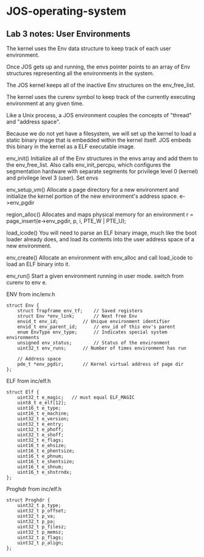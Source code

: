 # JOS-operating-system

## Lab 3 notes: User Environments

The kernel uses the Env data structure to keep track of each user environment.

Once JOS gets up and running, the envs pointer points to an array of Env structures representing all the environments in the system.

The JOS kernel keeps all of the inactive Env structures on the env_free_list.

The kernel uses the curenv symbol to keep track of the currently executing environment at any given time. 

Like a Unix process, a JOS environment couples the concepts of "thread" and "address space".

Because we do not yet have a filesystem, we will set up the kernel to load a static binary image that is embedded within the kernel itself. JOS embeds this binary in the kernel as a ELF executable image.

env_init()
Initialize all of the Env structures in the envs array and add them to the env_free_list. Also calls env_init_percpu, which configures the segmentation hardware with separate segments for privilege level 0 (kernel) and privilege level 3 (user).
Set envs

env_setup_vm()
Allocate a page directory for a new environment and initialize the kernel portion of the new environment's address space.
e->env_pgdir

region_alloc()
Allocates and maps physical memory for an environment
r = page_insert(e->env_pgdir, p, i, PTE_W | PTE_U);

load_icode()
You will need to parse an ELF binary image, much like the boot loader already does, and load its contents into the user address space of a new environment.

env_create()
Allocate an environment with env_alloc and call load_icode to load an ELF binary into it.

env_run()
Start a given environment running in user mode.
switch from curenv to env e.

ENV from inc/env.h
```
struct Env {
	struct Trapframe env_tf;	// Saved registers
	struct Env *env_link;		// Next free Env
	envid_t env_id;			// Unique environment identifier
	envid_t env_parent_id;		// env_id of this env's parent
	enum EnvType env_type;		// Indicates special system environments
	unsigned env_status;		// Status of the environment
	uint32_t env_runs;		// Number of times environment has run

	// Address space
	pde_t *env_pgdir;		// Kernel virtual address of page dir
};
```

ELF from inc/elf.h
```
struct Elf {
	uint32_t e_magic;	// must equal ELF_MAGIC
	uint8_t e_elf[12];
	uint16_t e_type;
	uint16_t e_machine;
	uint32_t e_version;
	uint32_t e_entry;
	uint32_t e_phoff;
	uint32_t e_shoff;
	uint32_t e_flags;
	uint16_t e_ehsize;
	uint16_t e_phentsize;
	uint16_t e_phnum;
	uint16_t e_shentsize;
	uint16_t e_shnum;
	uint16_t e_shstrndx;
};
```

Proghdr from inc/elf.h
```
struct Proghdr {
	uint32_t p_type;
	uint32_t p_offset;
	uint32_t p_va;
	uint32_t p_pa;
	uint32_t p_filesz;
	uint32_t p_memsz;
	uint32_t p_flags;
	uint32_t p_align;
};
```
